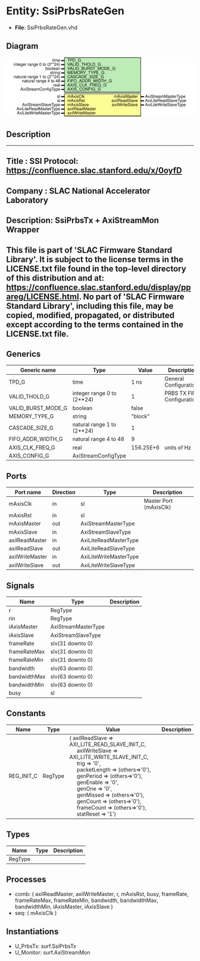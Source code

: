 # Entity: SsiPrbsRateGen

- **File**: SsiPrbsRateGen.vhd
## Diagram

![Diagram](SsiPrbsRateGen.svg "Diagram")
## Description

-----------------------------------------------------------------------------
 Title      : SSI Protocol: https://confluence.slac.stanford.edu/x/0oyfD
-----------------------------------------------------------------------------
 Company    : SLAC National Accelerator Laboratory
-----------------------------------------------------------------------------
 Description: SsiPrbsTx + AxiStreamMon Wrapper
-----------------------------------------------------------------------------
 This file is part of 'SLAC Firmware Standard Library'.
 It is subject to the license terms in the LICENSE.txt file found in the
 top-level directory of this distribution and at:
    https://confluence.slac.stanford.edu/display/ppareg/LICENSE.html.
 No part of 'SLAC Firmware Standard Library', including this file,
 may be copied, modified, propagated, or distributed except according to
 the terms contained in the LICENSE.txt file.
-----------------------------------------------------------------------------
## Generics

| Generic name       | Type                       | Value     | Description                  |
| ------------------ | -------------------------- | --------- | ---------------------------- |
| TPD_G              | time                       | 1 ns      | General Configurations       |
| VALID_THOLD_G      | integer range 0 to (2**24) | 1         | PRBS TX FIFO Configurations  |
| VALID_BURST_MODE_G | boolean                    | false     |                              |
| MEMORY_TYPE_G      | string                     | "block"   |                              |
| CASCADE_SIZE_G     | natural range 1 to (2**24) | 1         |                              |
| FIFO_ADDR_WIDTH_G  | natural range 4 to 48      | 9         |                              |
| AXIS_CLK_FREQ_G    | real                       | 156.25E+6 |  units of Hz                 |
| AXIS_CONFIG_G      | AxiStreamConfigType        |           |                              |
## Ports

| Port name       | Direction | Type                   | Description            |
| --------------- | --------- | ---------------------- | ---------------------- |
| mAxisClk        | in        | sl                     | Master Port (mAxisClk) |
| mAxisRst        | in        | sl                     |                        |
| mAxisMaster     | out       | AxiStreamMasterType    |                        |
| mAxisSlave      | in        | AxiStreamSlaveType     |                        |
| axilReadMaster  | in        | AxiLiteReadMasterType  |                        |
| axilReadSlave   | out       | AxiLiteReadSlaveType   |                        |
| axilWriteMaster | in        | AxiLiteWriteMasterType |                        |
| axilWriteSlave  | out       | AxiLiteWriteSlaveType  |                        |
## Signals

| Name         | Type                | Description |
| ------------ | ------------------- | ----------- |
| r            | RegType             |             |
| rin          | RegType             |             |
| iAxisMaster  | AxiStreamMasterType |             |
| iAxisSlave   | AxiStreamSlaveType  |             |
| frameRate    | slv(31 downto 0)    |             |
| frameRateMax | slv(31 downto 0)    |             |
| frameRateMin | slv(31 downto 0)    |             |
| bandwidth    | slv(63 downto 0)    |             |
| bandwidthMax | slv(63 downto 0)    |             |
| bandwidthMin | slv(63 downto 0)    |             |
| busy         | sl                  |             |
## Constants

| Name       | Type    | Value                                                                                                                                                                                                                                                                                                                                                                                                                                                                                                                                                                                                                                                                                                                                                                                                      | Description |
| ---------- | ------- | ---------------------------------------------------------------------------------------------------------------------------------------------------------------------------------------------------------------------------------------------------------------------------------------------------------------------------------------------------------------------------------------------------------------------------------------------------------------------------------------------------------------------------------------------------------------------------------------------------------------------------------------------------------------------------------------------------------------------------------------------------------------------------------------------------------- | ----------- |
| REG_INIT_C | RegType |  (       axilReadSlave  => AXI_LITE_READ_SLAVE_INIT_C,<br><span style="padding-left:20px">       axilWriteSlave => AXI_LITE_WRITE_SLAVE_INIT_C,<br><span style="padding-left:20px">       trig           => '0',<br><span style="padding-left:20px">       packetLength   => (others=>'0'),<br><span style="padding-left:20px">       genPeriod      => (others=>'0'),<br><span style="padding-left:20px">       genEnable      => '0',<br><span style="padding-left:20px">       genOne         => '0',<br><span style="padding-left:20px">       genMissed      => (others=>'0'),<br><span style="padding-left:20px">       genCount       => (others=>'0'),<br><span style="padding-left:20px">       frameCount     => (others=>'0'),<br><span style="padding-left:20px">       statReset      => '1') |             |
## Types

| Name    | Type | Description |
| ------- | ---- | ----------- |
| RegType |      |             |
## Processes
- comb: ( axilReadMaster, axilWriteMaster, r, mAxisRst, busy,
                   frameRate, frameRateMax, frameRateMin,
                   bandwidth, bandwidthMax, bandwidthMin,
                   iAxisMaster, iAxisSlave )
- seq: ( mAxisClk )
## Instantiations

- U_PrbsTx: surf.SsiPrbsTx
- U_Monitor: surf.AxiStreamMon
